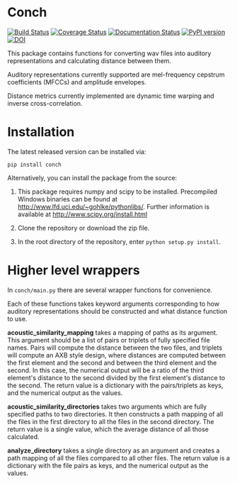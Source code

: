 Conch
=====

[![Build Status](https://travis-ci.org/mmcauliffe/Conch.svg?branch=master)](https://travis-ci.org/mmcauliffe/Conch)
[![Coverage Status](https://coveralls.io/repos/github/mmcauliffe/Conch/badge.svg?branch=master)](https://coveralls.io/github/mmcauliffe/Conch?branch=master)
[![Documentation Status](https://readthedocs.org/projects/conch/badge/?version=latest)](http://conch.readthedocs.io/en/latest/?badge=latest)
[![PyPI version](https://badge.fury.io/py/conch.svg)](https://badge.fury.io/py/conch)
[![DOI](https://zenodo.org/badge/9966944.svg)](https://zenodo.org/badge/latestdoi/9966944)

This package contains functions for converting wav files into auditory 
representations and calculating distance between them.

Auditory representations currently supported are mel-frequency cepstrum
coefficients (MFCCs) and amplitude envelopes.

Distance metrics currently implemented are dynamic time warping and inverse
cross-correlation.

Installation
==================

The latest released version can be installed via:

`pip install conch`

Alternatively, you can install the package from the source:

1. This package requires numpy and scipy to be installed.  Precompiled 
Windows binaries can be found at http://www.lfd.uci.edu/~gohlke/pythonlibs/.
Further information is available at http://www.scipy.org/install.html

2. Clone the repository or download the zip file.

3.  In the root directory of the repository, enter `python setup.py install`.

Higher level wrappers
==================

In `conch/main.py` there are several wrapper functions for convenience.

Each of these functions takes keyword arguments corresponding to how auditory
representations should be constructed and what distance function to use.

**acoustic_similarity_mapping** takes a mapping of paths as its argument.
This argument should be a list of pairs or triplets of fully specified file names.
Pairs will compute the distance between the two files, and triplets will compute
an AXB style design, where distances are computed between the first element and the second and
between the third element and the second.  In this case, the numerical output
will be a ratio of the third element's distance to the second divided by the
first element's distance to the second.  The return value is a dictionary
with the pairs/triplets as keys, and the numerical output as the values.

**acoustic_similarity_directories** takes two arguments which are fully specified paths
to two directories.  It then constructs a path mapping of all the files in
the first directory to all the files in the second directory.  The return
value is a single value, which the average distance of all those calculated.

**analyze_directory** takes a single directory as an argument and creates a
path mapping of all the files compared to all other files. The return value is a dictionary
with the file pairs as keys, and the numerical output as the values.


